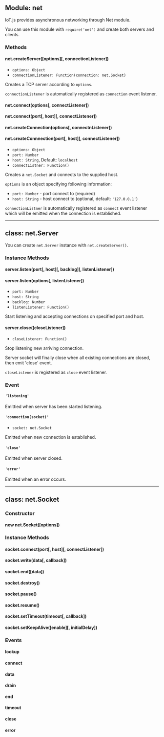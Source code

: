 ## Module: net

IoT.js provides asynchronous networking through Net module.

You can use this module with `require('net')` and create both servers and clients.

### Methods

#### net.createServer([options][, connectionListener])
* `options: Object`
* `connectionListener: Function(connection: net.Socket)`

Creates a TCP server according to `options`.

`connectionListener` is automatically registered as `connection` event listener.


#### net.connect(options[, connectListener])
#### net.connect(port[, host][, connectListener])
#### net.createConnection(options[, connectnListener])
#### net.createConnnection(port[, host][, connectListener])
* `options: Object`
* `port: Number`
* `host: String`, Default: `localhost`
* `connectListner: Function()`

Creates a `net.Socket` and connects to the supplied host.

`options` is an object specifying following information:
* `port: Number` - port connect to (required)
* `host: String` - host connect to (optional, default: `'127.0.0.1'`)

`connectionListner` is automatically registered as `connect` event listener which will be emitted when the connection is established.

***

## class: net.Server

You can create `net.Server` instance with `net.createServer()`.

### Instance Methods

#### server.listen(port[, host][, backlog][, listenListener])
#### server.listen(options[, listenListener])

* `port: Number`
* `host: String`
* `backlog: Number`
* `listenListener: Function()`

Start listening and accepting connections on specified port and host.


#### server.close([closeListener])

* `closeListener: Function()`

Stop listening new arriving connection.

Server socket will finally close when all existing connections are closed, then emit 'close' event.

`closeListener` is registered as `close` event listener.

### Event

#### `'listening'`
Emittied when server has been started listening.

#### `'connection(socket)'`
* `socket: net.Socket`

Emitted when new connection is established.

#### `'close'`
Emitted when server closed.

#### `'error'`
Emitted when an error occurs.

***

## class: net.Socket

### Constructor

#### new net.Socket([options])

### Instance Methods

#### socket.connect(port[, host][, connectListener])
#### socket.write(data[, callback])
#### socket.end([data])
#### socket.destroy()
#### socket.pause()
#### socket.resume()
#### socket.setTimeout(timeout[, callback])
#### socket.setKeepAlive([enable][, initialDelay])

### Events

#### lookup
#### connect
#### data
#### drain
#### end
#### timeout
#### close
#### error

